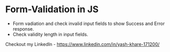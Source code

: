 # Form-Validation in JS
- Form vadiation and check invalid input fields to show Success and Error response.
- Check validity length in input fields.

Checkout my LinkedIn - https://www.linkedin.com/in/yash-khare-171200/

